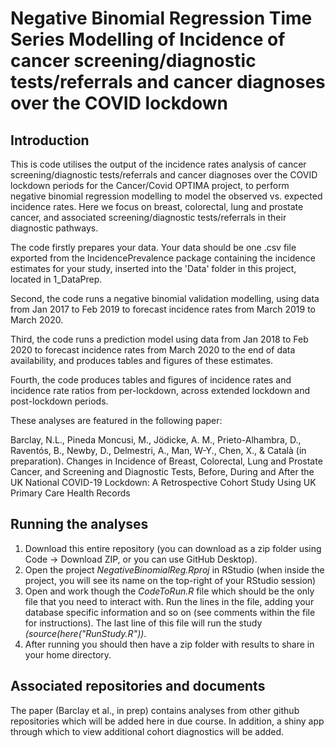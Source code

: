 # Negative Binomial Regression Time Series Modelling of Incidence of cancer screening/diagnostic tests/referrals and cancer diagnoses over the COVID lockdown 

## Introduction
This is code utilises the output of the incidence rates analysis of cancer screening/diagnostic tests/referrals and cancer diagnoses over the COVID lockdown periods for the Cancer/Covid OPTIMA project, to perform negative binomial regression modelling to model the observed vs. expected incidence rates. Here we focus on breast, colorectal, lung and prostate cancer, and associated screening/diagnostic tests/referrals in their diagnostic pathways.

The code firstly prepares your data. Your data should be one .csv file exported from the IncidencePrevalence package containing the incidence estimates for your study, inserted into the 'Data' folder in this project, located in 1_DataPrep.

Second, the code runs a negative binomial validation modelling, using data from Jan 2017 to Feb 2019 to forecast incidence rates from March 2019 to March 2020.

Third, the code runs a prediction model using data from Jan 2018 to Feb 2020 to forecast incidence rates from March 2020 to the end of data availability, and produces tables and figures of these estimates. 

Fourth, the code produces tables and figures of incidence rates and incidence rate ratios from per-lockdown, across extended lockdown and post-lockdown periods.

These analyses are featured in the following paper:

Barclay, N.L., Pineda Moncusi, M., Jödicke, A. M., Prieto-Alhambra, D., Raventós, B., Newby, D., Delmestri, A., Man, W-Y., Chen, X., & Català (in preparation). Changes in Incidence of Breast, Colorectal, Lung and Prostate Cancer, and Screening and Diagnostic Tests, Before, During and After the UK National COVID-19 Lockdown: A Retrospective Cohort Study Using UK Primary Care Health Records

## Running the analyses
1) Download this entire repository (you can download as a zip folder using Code -> Download ZIP, or you can use GitHub Desktop). 
2) Open the project <i>NegativeBinomialReg.Rproj</i> in RStudio (when inside the project, you will see its name on the top-right of your RStudio session)
3) Open and work though the <i>CodeToRun.R</i> file which should be the only file that you need to interact with. Run the lines in the file, adding your database specific information and so on (see comments within the file for instructions). The last line of this file will run the study <i>(source(here("RunStudy.R"))</i>.     
4) After running you should then have a zip folder with results to share in your home directory.

## Associated repositories and documents
The paper (Barclay et al., in prep) contains analyses from other github repositories which will be added here in due course. In addition, a shiny app through which to view additional cohort diagnostics will be added.
